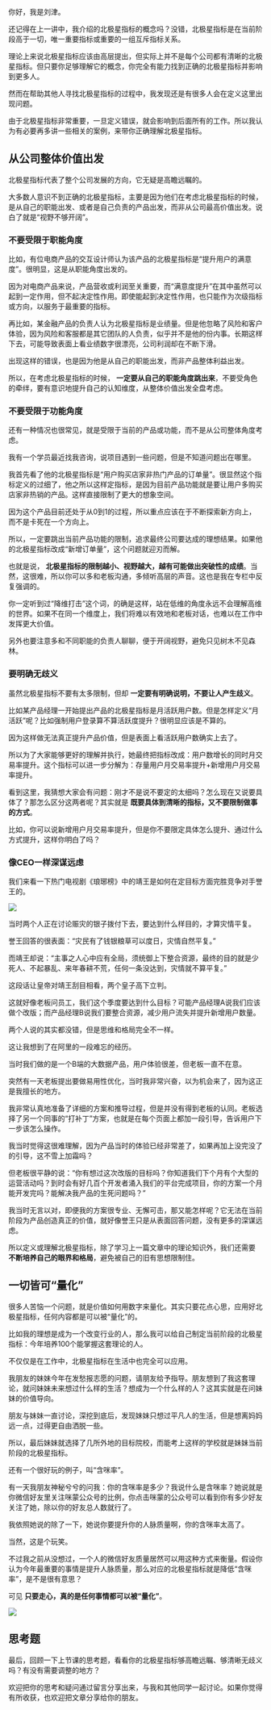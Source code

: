 你好，我是刘津。

还记得在上一讲中，我介绍的北极星指标的概念吗？没错，北极星指标是在当前阶段高于一切，唯一重要指标或重要的一组互斥指标关系。

理论上来说北极星指标应该由高层提出，但实际上并不是每个公司都有清晰的北极星指标。但只要你足够理解它的概念，你完全有能力找到正确的北极星指标并影响到更多人。

然而在帮助其他人寻找北极星指标的过程中，我发现还是有很多人会在定义这里出现问题。

由于北极星指标非常重要，一旦定义错误，就会影响到后面所有的工作。所以我认为有必要再多讲一些相关的案例，来带你正确理解北极星指标。

## 从公司整体价值出发

北极星指标代表了整个公司发展的方向，它无疑是高瞻远瞩的。

大多数人意识不到正确的北极星指标，主要是因为他们在考虑北极星指标的时候，是从自己的职能出发、或者是自己负责的产品出发，而非从公司最高价值出发。说白了就是“视野不够开阔”。

### 不要受限于职能角度

比如，有位电商产品的交互设计师认为该产品的北极星指标是“提升用户的满意度”。很明显，这是从职能角度出发的。

因为对电商产品来说，产品营收或利润至关重要，而“满意度提升”在其中虽然可以起到一定作用，但不起决定性作用。即使能起到决定性作用，也只能作为次级指标或方向，以服务于最重要的指标。

再比如，某金融产品的负责人认为北极星指标是业绩量。但是他忽略了风险和客户体验，因为风险和客服都是其它团队的人负责，似乎并不是他的份内事。长期这样下去，可能导致表面上看业绩数字很漂亮，公司利润却在不断下滑。

出现这样的错误，也是因为他是从自己的职能出发，而非产品整体利益出发。

所以，在考虑北极星指标的时候， **一定要从自己的职能角度跳出来**，不要受角色的牵绊，要有意识地提升自己的认知维度，从整体价值出发全盘考虑。

### 不要受限于功能角度

还有一种情况也很常见，就是受限于当前的产品或功能，而不是从公司整体角度考虑。

我有一个学员最近找我咨询，说项目遇到一些问题，但是不知道问题出在哪里。

我首先看了他的北极星指标是“用户购买店家非热门产品的订单量”。很显然这个指标定义的过细了，他之所以这样定指标，是因为目前产品功能就是要让用户多购买店家非热销的产品。这样直接限制了更大的想象空间。

因为这个产品目前还处于从0到1的过程，所以重点应该在于不断探索新方向上，而不是卡死在一个方向上。

所以，一定要跳出当前产品功能的限制，追求最终公司要达成的理想结果。如果他的北极星指标改成“新增订单量”，这个问题就迎刃而解。

也就是说， **北极星指标的限制越小、视野越大，越有可能做出突破性的成绩**。当然，这很难，所以你可以多和老板沟通，多倾听高层的声音。这也是我在专栏中反复强调的。

你一定听到过“降维打击”这个词，的确是这样，站在低维的角度永远不会理解高维的世界。如果不在同一个维度上，我们将难以有效地和老板对话，也难以在工作中发挥更大价值。

另外也要注意多和不同职能的负责人聊聊，便于开阔视野，避免只见树木不见森林。

### 要明确无歧义

虽然北极星指标不要有太多限制，但却 **一定要有明确说明，不要让人产生歧义**。

比如某产品经理一开始提出产品的北极星指标是月活跃用户数。但是怎样定义“月活跃”呢？比如强制用户登录算不算活跃度提升？很明显应该是不算的。

因为这样做无法真正提升产品价值，但是表面上看活跃用户数确实上去了。

所以为了大家能够更好的理解并执行，她最终把指标改成：用户数增长的同时月交易率提升。这个指标可以进一步分解为：存量用户月交易率提升+新增用户月交易率提升。

看到这里，我猜想大家会有问题：刚才不是说不要定的太细吗？怎么现在又说要具体了？那怎么区分这两者呢？其实就是 **既要具体到清晰的指标，又不要限制做事的方式**。

比如，你可以说新增用户月交易率提升，但是你不要限定具体怎么提升、通过什么方式提升，这样你明白了吗？

### 像CEO一样深谋远虑

我们来看一下热门电视剧《琅琊榜》中的靖王是如何在定目标方面完胜竞争对手誉王的。

![](https://static001.geekbang.org/resource/image/53/ab/538794fd3c0acdbb170c4464423615ab.jpg?wh=1600*900)

当时两个人正在讨论赈灾的银子拨付下去，要达到什么样目的，才算灾情平复。

誉王回答的很表面：“灾民有了钱银粮草可以度日，灾情自然平复。”

而靖王却说：“主事之人心中应有全局，须统御上下整合资源，最终的目的就是少死人、不起暴乱、来年春耕不荒，任何一条没达到，灾情就不算平复。”

这段话让皇帝对靖王刮目相看，两个皇子高下立判。

这就好像老板问员工，我们这个季度要达到什么目标？可能产品经理A说我们应该做个改版；而产品经理B说我们要整合资源，减少用户流失并提升新增用户数量。

两个人说的其实都没错，但是思维和格局完全不一样。

这让我想到了在阿里的一段难忘的经历。

当时我们做的是一个B端的大数据产品，用户体验很差，但老板一直不在意。

突然有一天老板提出要做易用性优化，当时我非常兴奋，以为机会来了，因为这正是我擅长的地方。

我非常认真地准备了详细的方案和推导过程，但是并没有得到老板的认同。老板选择了另一个同事的“打补丁”方案，也就是在每个页面上都加一段引导，告诉用户下一步该怎么操作。

我当时觉得这很难理解，因为产品当时的体验已经非常差了，如果再加上没完没了的引导，这不雪上加霜吗？

但老板很平静的说：“你有想过这次改版的目标吗？你知道我们下个月有个大型的运营活动吗？到时会有好几百个开发者涌入我们的平台完成项目，你的方案一个月能开发完吗？能解决我产品的生死问题吗？”

我当时无言以对，即便我的方案很专业、无懈可击，那又能怎样呢？它无法在当前阶段为产品创造真正的价值，就好像誉王只是从表面回答问题，没有更多的深谋远虑。

所以定义或理解北极星指标，除了学习上一篇文章中的理论知识外，我们还需要 **不断培养自己的眼界和格局**，避免被自己的旧有思想限制住。

## 一切皆可“量化”

很多人苦恼一个问题，就是价值如何用数字来量化。其实只要花点心思，应用好北极星指标，任何内容都是可以被“量化”的。

比如我的理想是成为一个改变行业的人，那么我可以给自己制定当前阶段的北极星指标：今年培养100个能掌握这套理论的人。

不仅仅是在工作中，北极星指标在生活中也完全可以应用。

我朋友的妹妹今年在发愁报志愿的问题，请朋友给予指导。朋友想到了我这套理论，就问妹妹未来想过什么样的生活？想成为一个什么样的人？这其实就是在问妹妹的价值导向。

朋友与妹妹一直讨论，深挖到底后，发现妹妹只想过平凡人的生活，但是想离妈妈远一点，过得更自由洒脱一些。

所以，最后妹妹就选择了几所外地的目标院校，而能考上这样的学校就是妹妹当前阶段的北极星指标。

还有一个很好玩的例子，叫“含咪率”。

有一天我朋友神秘兮兮的问我：你的含咪率是多少？我说什么是含咪率？她说就是你微信好友里关注咪蒙公众号的比例，你点击咪蒙的公众号可以看到你有多少好友关注了她，除以你的好友总人数就行了。

我依照她说的除了一下，她说你要提升你的人脉质量啊，你的含咪率太高了。

当然，这是个玩笑。

不过我之前从没想过，一个人的微信好友质量居然可以用这种方式来衡量。假设你认为今年最重要的事情是提升人脉质量，那么对应的北极星指标就是降低“含咪率”，是不是很有意思？

可见 **只要走心，真的是任何事情都可以被“量化”**。

![](https://static001.geekbang.org/resource/image/e3/61/e32e2ea6a31a569563a761bf24a2ba61.jpg?wh=5000*3458)

## 思考题

最后，回顾一下上节课的思考题，看看你的北极星指标够高瞻远瞩、够清晰无歧义吗？有没有需要调整的地方？

欢迎把你的思考和疑问通过留言分享出来，与我和其他同学一起讨论。如果你觉得有所收获，也欢迎把文章分享给你的朋友。